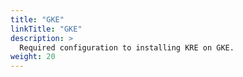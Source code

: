 ```yaml
---
title: "GKE"
linkTitle: "GKE"
description: >
  Required configuration to installing KRE on GKE.
weight: 20
---
```

